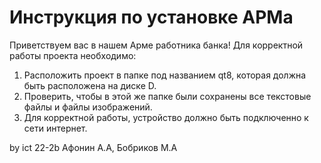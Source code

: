 # Инструкция по установке АРМа
Приветствуем вас в нашем Арме работника банка!
Для корректной работы проекта необходимо:
1) Расположить проект в папке под названием qt8, которая должна быть расположена на диске D.
2) Проверить, чтобы в этой же папке были сохранены все текстовые файлы и файлы изображений.
3) Для корректной работы, устройство должно быть подключенно к сети интернет.

by ict 22-2b Афонин А.А, Бобриков М.А

